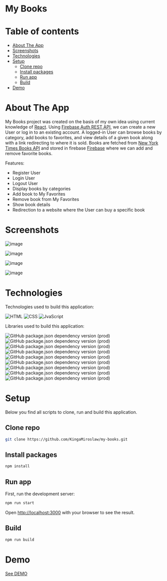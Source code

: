 # My Books

# Table of contents

- [About The App](#about-the-app)
- [Screenshots](#screenshots)
- [Technologies](#technologies)
- [Setup](#setup)
  - [Clone repo](#clone-repo)
  - [Install packages](#install-packages)
  - [Run app](#run-app)
  - [Build](#build)
- [Demo](#demo)

# About The App

My Books project was created on the basis of my own idea using current knowledge of [React](https://reactjs.org/). Using [Firebase Auth REST API](https://firebase.google.com/docs/reference/rest/auth), we can create a new User or log in to an existing account. A logged-in User can browse books by category, add books to favorites, and view details of a given book along with a link redirecting to where it is sold. Books are fetched from [New York Times Books API](https://developer.nytimes.com/docs/books-product/1/overview) and stored in firebase [Firebase](https://firebase.google.com/) where we can add and remove favorite books. 


Features:
- Register User
- Login User
- Logout User
- Display books by categories
- Add book to My Favorites
- Remove book from My Favorites
- Show book details
- Redirection to a website where the User can buy a specific book

# Screenshots

![image](https://user-images.githubusercontent.com/106964401/226601986-16d11cd0-6e82-4c56-a339-66c1da1500a9.png)

![image](https://user-images.githubusercontent.com/106964401/226641847-118b2b4f-acfb-4e9a-9f06-15de60e5b960.png)

![image](https://user-images.githubusercontent.com/106964401/226642702-985a6d74-9aa9-4767-ab2e-9b0cfa1324db.png)

![image](https://user-images.githubusercontent.com/106964401/226643283-8890a450-f618-43f4-b965-76688035ef24.png)



# Technologies

Technologies used to build this application:

![HTML](https://img.shields.io/badge/HTML5-E34F26?style=for-the-badge&logo=html5&logoColor=white)
![CSS](https://img.shields.io/badge/CSS3-1572B6?style=for-the-badge&logo=css3&logoColor=white)
![JvaScript](https://img.shields.io/badge/JavaScript-F7DF1E?style=for-the-badge&logo=javascript&logoColor=black)



Libraries used to build this application:

![GitHub package.json dependency version (prod)](https://img.shields.io/github/package-json/dependency-version/KingaMiroslaw/my-books/react)
![GitHub package.json dependency version (prod)](https://img.shields.io/github/package-json/dependency-version/KingaMiroslaw/my-books/react-dom)
![GitHub package.json dependency version (prod)](https://img.shields.io/github/package-json/dependency-version/KingaMiroslaw/my-books/@reduxjs/toolkit)
![GitHub package.json dependency version (prod)](https://img.shields.io/github/package-json/dependency-version/KingaMiroslaw/my-books/react-redux)
![GitHub package.json dependency version (prod)](https://img.shields.io/github/package-json/dependency-version/KingaMiroslaw/my-books/react-router-dom)
![GitHub package.json dependency version (prod)](https://img.shields.io/github/package-json/dependency-version/KingaMiroslaw/my-books/react-hook-form)
![GitHub package.json dependency version (prod)](https://img.shields.io/github/package-json/dependency-version/KingaMiroslaw/my-books/react-icons)
![GitHub package.json dependency version (prod)](https://img.shields.io/github/package-json/dependency-version/KingaMiroslaw/my-books/@splidejs/react-splide)
![GitHub package.json dependency version (prod)](https://img.shields.io/github/package-json/dependency-version/KingaMiroslaw/my-books/react-tooltip)



# Setup

Below you find all scripts to clone, run and build this application.

## Clone repo

```bash
git clone https://github.com/KingaMiroslaw/my-books.git
```

## Install packages

```bash
npm install
```

## Run app

First, run the development server:

```bash
npm run start
```

Open [http://localhost:3000](http://localhost:3000) with your browser to see the result.

## Build

```bash
npm run build
```

# Demo

[See DEMO](https://my-books-eosin.vercel.app/)


